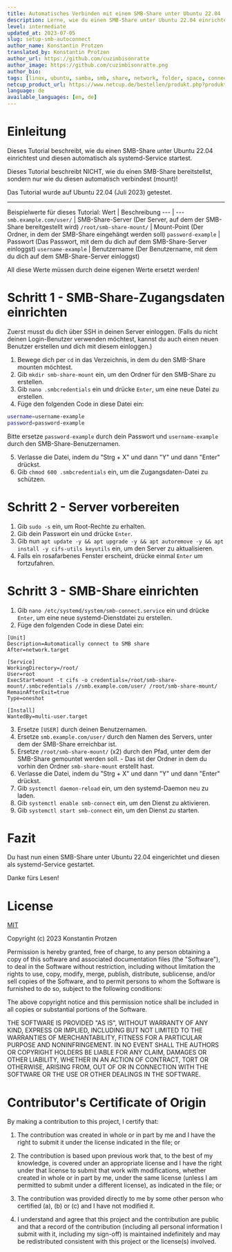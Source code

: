 ```yaml
---
title: Automatisches Verbinden mit einem SMB-Share unter Ubuntu 22.04
description: Lerne, wie du einen SMB-Share unter Ubuntu 22.04 einrichtest und diesen automatisch als systemd-Service startest.
level: intermediate
updated_at: 2023-07-05
slug: setup-smb-autoconnect
author_name: Konstantin Protzen
translated_by: Konstantin Protzen
author_url: https://github.com/cuzimbisonratte
author_image: https://github.com/cuzimbisonratte.png
author_bio:
tags: [linux, ubuntu, samba, smb, share, network, folder, space, connect, autoconnect, automount, mount, ubuntu22.04, 22.04, vps, server, service, systemd, autostart, startup]
netcup_product_url: https://www.netcup.de/bestellen/produkt.php?produkt=2991
language: de
available_languages: [en, de]
---
```


# Einleitung

Dieses Tutorial beschreibt, wie du einen SMB-Share unter Ubuntu 22.04 einrichtest und diesen automatisch als systemd-Service startest.

Dieses Tutorial beschreibt NICHT, wie du einen SMB-Share bereitstellst, sondern nur wie du diesen automatisch verbindest (mount)!

Das Tutorial wurde auf Ubuntu 22.04 (Juli 2023) getestet.

<hr>

Beispielwerte für dieses Tutorial:
Wert | Beschreibung
--- | ---
`smb.example.com/user/` | SMB-Share-Server (Der Server, auf dem der SMB-Share bereitgestellt wird)
`/root/smb-share-mount/` | Mount-Point (Der Ordner, in dem der SMB-Share eingehängt werden soll)
`password-example` | Passwort (Das Passwort, mit dem du dich auf dem SMB-Share-Server einloggst)
`username-example` | Benutzername (Der Benutzername, mit dem du dich auf dem SMB-Share-Server einloggst)

All diese Werte müssen durch deine eigenen Werte ersetzt werden!

# Schritt 1 - SMB-Share-Zugangsdaten einrichten

Zuerst musst du dich über SSH in deinen Server einloggen. (Falls du nicht deinen Login-Benutzer verwenden möchtest, kannst du auch einen neuen Benutzer erstellen und dich mit diesem einloggen.)

1. Bewege dich per `cd` in das Verzeichnis, in dem du den SMB-Share mounten möchtest.
2. Gib `mkdir smb-share-mount` ein, um den Ordner für den SMB-Share zu erstellen.
3. Gib `nano .smbcredentials` ein und drücke `Enter`, um eine neue Datei zu erstellen.
4. Füge den folgenden Code in diese Datei ein:

```bash
username=username-example
password=password-example
```

Bitte ersetze `password-example` durch dein Passwort und `username-example` durch den SMB-Share-Benutzernamen.

5. Verlasse die Datei, indem du "Strg + X" und dann "Y" und dann "Enter" drückst.
6. Gib `chmod 600 .smbcredentials` ein, um die Zugangsdaten-Datei zu schützen.

# Schritt 2 - Server vorbereiten

1. Gib `sudo -s` ein, um Root-Rechte zu erhalten.
2. Gib dein Passwort ein und drücke `Enter`.
3. Gib nun `apt update -y && apt upgrade -y && apt autoremove -y && apt install -y cifs-utils keyutils` ein, um den Server zu aktualisieren.
4. Falls ein rosafarbenes Fenster erscheint, drücke einmal `Enter` um fortzufahren.

# Schritt 3 - SMB-Share einrichten

1. Gib `nano /etc/systemd/system/smb-connect.service` ein und drücke `Enter`, um eine neue systemd-Dienstdatei zu erstellen.
2. Füge den folgenden Code in diese Datei ein:

```systemd
[Unit]
Description=Automatically connect to SMB share
After=network.target

[Service]
WorkingDirectory=/root/
User=root
ExecStart=mount -t cifs -o credentials=/root/smb-share-mount/.smbcredentials //smb.example.com/user/ /root/smb-share-mount/
RemainAfterExit=true
Type=oneshot

[Install]
WantedBy=multi-user.target
```

3. Ersetze `[USER]` durch deinen Benutzernamen.
4. Ersetze `smb.example.com/user/` durch den Namen des Servers, unter dem der SMB-Share erreichbar ist.
5. Ersetze `/root/smb-share-mount/` (x2) durch den Pfad, unter dem der SMB-Share gemountet werden soll. - Das ist der Ordner in dem du vorhin den Ordner `smb-share-mount` erstellt hast.
6. Verlasse die Datei, indem du "Strg + X" und dann "Y" und dann "Enter" drückst.
7. Gib `systemctl daemon-reload` ein, um den systemd-Daemon neu zu laden.
8. Gib `systemctl enable smb-connect` ein, um den Dienst zu aktivieren.
9. Gib `systemctl start smb-connect` ein, um den Dienst zu starten.

# Fazit

Du hast nun einen SMB-Share unter Ubuntu 22.04 eingerichtet und diesen als systemd-Service gestartet.

Danke fürs Lesen!

# License

[MIT](https://github.com/netcup-community/community-tutorials/blob/main/LICENSE)

Copyright (c) 2023 Konstantin Protzen

Permission is hereby granted, free of charge, to any person obtaining a copy of this software and associated documentation files (the "Software"), to deal in the Software without restriction, including without limitation the rights to use, copy, modify, merge, publish, distribute, sublicense, and/or sell copies of the Software, and to permit persons to whom the Software is furnished to do so, subject to the following conditions:

The above copyright notice and this permission notice shall be included in all copies or substantial portions of the Software.

THE SOFTWARE IS PROVIDED "AS IS", WITHOUT WARRANTY OF ANY KIND, EXPRESS OR IMPLIED, INCLUDING BUT NOT LIMITED TO THE WARRANTIES OF MERCHANTABILITY, FITNESS FOR A PARTICULAR PURPOSE AND NONINFRINGEMENT. IN NO EVENT SHALL THE AUTHORS OR COPYRIGHT HOLDERS BE LIABLE FOR ANY CLAIM, DAMAGES OR OTHER LIABILITY, WHETHER IN AN ACTION OF CONTRACT, TORT OR OTHERWISE, ARISING FROM, OUT OF OR IN CONNECTION WITH THE SOFTWARE OR THE USE OR OTHER DEALINGS IN THE SOFTWARE.

# Contributor's Certificate of Origin

By making a contribution to this project, I certify that:

1.  The contribution was created in whole or in part by me and I have the right to submit it under the license indicated in the file; or

2.  The contribution is based upon previous work that, to the best of my knowledge, is covered under an appropriate license and I have the right under that license to submit that work with modifications, whether created in whole or in part by me, under the same license (unless I am permitted to submit under a different license), as indicated in the file; or

3.  The contribution was provided directly to me by some other person who certified (a), (b) or (c) and I have not modified it.

4.  I understand and agree that this project and the contribution are public and that a record of the contribution (including all personal information I submit with it, including my sign-off) is maintained indefinitely and may be redistributed consistent with this project or the license(s) involved.
